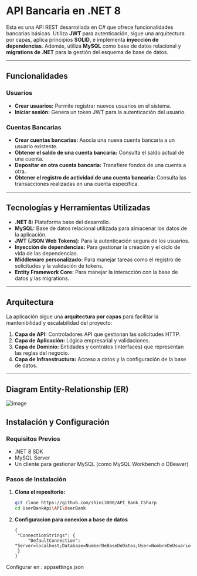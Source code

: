 
# API Bancaria en .NET 8

Esta es una API REST desarrollada en C# que ofrece funcionalidades bancarias básicas. Utiliza **JWT** para autenticación, sigue una arquitectura por capas, aplica principios **SOLID**, e implementa **inyección de dependencias**. Además, utiliza **MySQL** como base de datos relacional y **migrations de .NET** para la gestión del esquema de base de datos.

---

## Funcionalidades

### Usuarios
- **Crear usuarios:** Permite registrar nuevos usuarios en el sistema.
- **Iniciar sesión:** Genera un token JWT para la autenticación del usuario.

### Cuentas Bancarias
- **Crear cuentas bancarias:** Asocia una nueva cuenta bancaria a un usuario existente.
- **Obtener el saldo de una cuenta bancaria:** Consulta el saldo actual de una cuenta.
- **Depositar en otra cuenta bancaria:** Transfiere fondos de una cuenta a otra.
- **Obtener el registro de actividad de una cuenta bancaria:** Consulta las transacciones realizadas en una cuenta específica.

---

## Tecnologías y Herramientas Utilizadas

- **.NET 8:** Plataforma base del desarrollo.
- **MySQL:** Base de datos relacional utilizada para almacenar los datos de la aplicación.
- **JWT (JSON Web Tokens):** Para la autenticación segura de los usuarios.
- **Inyección de dependencias:** Para gestionar la creación y el ciclo de vida de las dependencias.
- **Middleware personalizado:** Para manejar tareas como el registro de solicitudes y la validación de tokens.
- **Entity Framework Core:** Para manejar la interacción con la base de datos y las migrations.

---

## Arquitectura

La aplicación sigue una **arquitectura por capas** para facilitar la mantenibilidad y escalabilidad del proyecto:
1. **Capa de API:** Controladores API que gestionan las solicitudes HTTP.
2. **Capa de Aplicación:** Lógica empresarial y validaciones.
3. **Capa de Dominio:** Entidades y contratos (interfaces) que representan las reglas del negocio.
4. **Capa de Infraestructura:** Acceso a datos y la configuración de la base de datos.

---

## Diagram Entity-Relationship (ER)


![image](https://github.com/user-attachments/assets/483f9e14-1753-4397-9a8e-d3a435c1f8a8)

## Instalación y Configuración

### Requisitos Previos
- .NET 8 SDK
- MySQL Server
- Un cliente para gestionar MySQL (como MySQL Workbench o DBeaver)

### Pasos de Instalación

1. **Clona el repositorio:**
   ```bash
   git clone https://github.com/shini3000/API_Bank_CSharp
   cd UserBankApi\API\UserBank

2. **Configuracion para conexion a base de datos**
   ```
   {
    "ConnectionStrings": {
        "DefaultConnection": "Server=localhost;Database=NumberDeBaseDeDatos;User=NombreDeUsuario;Password=tucontraseña;"
    }
   }

  Configurar en :
    appsettings.json
